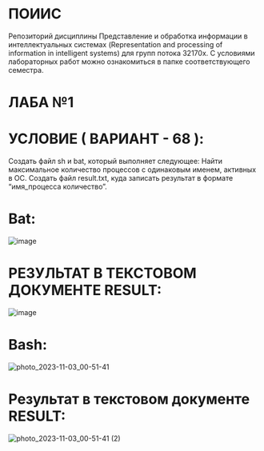 # ПОИИС
Репозиторий дисциплины Представление и обработка информации в интеллектуальных системах 
(Representation and processing of information in intelligent systems) для групп потока 32170х.
С условиями лабораторных работ можно ознакомиться в папке соответствующего семестра.
# ЛАБА №1

# УСЛОВИЕ ( ВАРИАНТ - 68 ):
Создать файл sh и bat, который выполняет следующее: 
Найти максимальное количество процессов с одинаковым именем, 
активных в ОС. Создать файл result.txt, куда записать результат в формате “имя_процесса количество”.
# Bat:

![image](https://github.com/iis-32170x/RPIIS/assets/149104399/e67bef1e-c04d-49be-b058-6ade37eda543)

 # РЕЗУЛЬТАТ В ТЕКСТОВОМ ДОКУМЕНТЕ RESULT:
 ![image](https://github.com/iis-32170x/RPIIS/assets/149104399/bcddcab7-30db-4503-ab83-9dd0528a439f)

# Bash:

![photo_2023-11-03_00-51-41](https://github.com/iis-32170x/RPIIS/assets/149104399/f1c86eec-cf99-4936-a009-49e4edc45520)

# Результат в текстовом документе RESULT:

![photo_2023-11-03_00-51-41 (2)](https://github.com/iis-32170x/RPIIS/assets/149104399/e6105d95-8144-48b4-9941-bfbb50361ab8)

